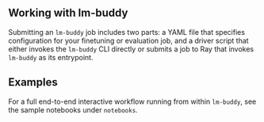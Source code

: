 ## Working with lm-buddy

Submitting an `lm-buddy` job includes two parts: 
a YAML file that specifies configuration for your finetuning or evaluation job, 
and a driver script that either invokes the `lm-buddy` CLI directly 
or submits a job to Ray that invokes `lm-buddy` as its entrypoint.

## Examples

For a full end-to-end interactive workflow running from within `lm-buddy`, 
see the sample notebooks under `notebooks`.

